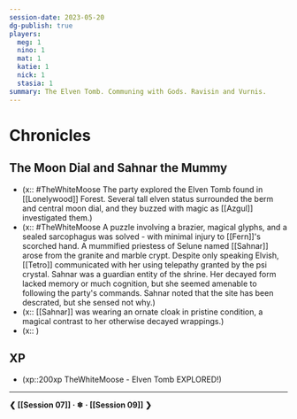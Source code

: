 ```yaml
---
session-date: 2023-05-20
dg-publish: true
players: 
  meg: 1
  nino: 1
  mat: 1
  katie: 1
  nick: 1
  stasia: 1
summary: The Elven Tomb. Communing with Gods. Ravisin and Vurnis.
---
```

# Chronicles
## The Moon Dial and Sahnar the Mummy
- (x:: #TheWhiteMoose The party explored the Elven Tomb found in [[Lonelywood]] Forest. Several tall elven status surrounded the berm and central moon dial, and they buzzed with magic as [[Azgul]] investigated them.)
- (x:: #TheWhiteMoose A puzzle involving a brazier, magical glyphs, and a sealed sarcophagus was solved - with minimal injury to [[Fern]]'s scorched hand. A mummified priestess of Selune named [[Sahnar]] arose from the granite and marble crypt. Despite only speaking Elvish, [[Tetro]] communicated with her using telepathy granted by the psi crystal. Sahnar was a guardian entity of the shrine. Her decayed form lacked memory or much cognition, but she seemed amenable to following the party's commands. Sahnar noted that the site has been descrated, but she sensed not why.)
- (x:: [[Sahnar]] was wearing an ornate cloak in pristine condition, a magical contrast to her otherwise decayed wrappings.)
- (x:: )


## XP
- (xp::200xp TheWhiteMoose - Elven Tomb EXPLORED!)

---
**❮ [[Session 07]] · ❄ ·  [[Session 09]] ❯**

